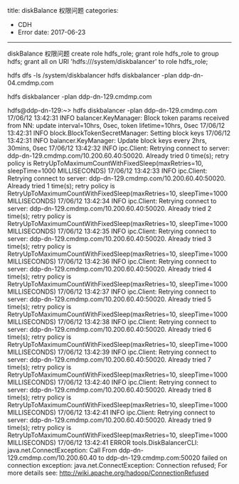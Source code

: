 title: diskBalance 权限问题
categories: 
- CDH
- Error
date: 2017-06-23
---
diskBalance 权限问题
create role hdfs_role;
grant role hdfs_role to group hdfs;
grant all on URI 'hdfs:///system/diskbalancer' to role hdfs_role;


hdfs dfs -ls /system/diskbalancer
hdfs diskbalancer -plan ddp-dn-04.cmdmp.com


hdfs diskbalancer -plan ddp-dn-129.cmdmp.com



hdfs@ddp-dn-129:~> hdfs diskbalancer -plan ddp-dn-129.cmdmp.com
17/06/12 13:42:31 INFO balancer.KeyManager: Block token params received from NN: update interval=10hrs, 0sec, token lifetime=10hrs, 0sec
17/06/12 13:42:31 INFO block.BlockTokenSecretManager: Setting block keys
17/06/12 13:42:31 INFO balancer.KeyManager: Update block keys every 2hrs, 30mins, 0sec
17/06/12 13:42:32 INFO ipc.Client: Retrying connect to server: ddp-dn-129.cmdmp.com/10.200.60.40:50020. Already tried 0 time(s); retry policy is RetryUpToMaximumCountWithFixedSleep(maxRetries=10, sleepTime=1000 MILLISECONDS)
17/06/12 13:42:33 INFO ipc.Client: Retrying connect to server: ddp-dn-129.cmdmp.com/10.200.60.40:50020. Already tried 1 time(s); retry policy is RetryUpToMaximumCountWithFixedSleep(maxRetries=10, sleepTime=1000 MILLISECONDS)
17/06/12 13:42:34 INFO ipc.Client: Retrying connect to server: ddp-dn-129.cmdmp.com/10.200.60.40:50020. Already tried 2 time(s); retry policy is RetryUpToMaximumCountWithFixedSleep(maxRetries=10, sleepTime=1000 MILLISECONDS)
17/06/12 13:42:35 INFO ipc.Client: Retrying connect to server: ddp-dn-129.cmdmp.com/10.200.60.40:50020. Already tried 3 time(s); retry policy is RetryUpToMaximumCountWithFixedSleep(maxRetries=10, sleepTime=1000 MILLISECONDS)
17/06/12 13:42:36 INFO ipc.Client: Retrying connect to server: ddp-dn-129.cmdmp.com/10.200.60.40:50020. Already tried 4 time(s); retry policy is RetryUpToMaximumCountWithFixedSleep(maxRetries=10, sleepTime=1000 MILLISECONDS)
17/06/12 13:42:37 INFO ipc.Client: Retrying connect to server: ddp-dn-129.cmdmp.com/10.200.60.40:50020. Already tried 5 time(s); retry policy is RetryUpToMaximumCountWithFixedSleep(maxRetries=10, sleepTime=1000 MILLISECONDS)
17/06/12 13:42:38 INFO ipc.Client: Retrying connect to server: ddp-dn-129.cmdmp.com/10.200.60.40:50020. Already tried 6 time(s); retry policy is RetryUpToMaximumCountWithFixedSleep(maxRetries=10, sleepTime=1000 MILLISECONDS)
17/06/12 13:42:39 INFO ipc.Client: Retrying connect to server: ddp-dn-129.cmdmp.com/10.200.60.40:50020. Already tried 7 time(s); retry policy is RetryUpToMaximumCountWithFixedSleep(maxRetries=10, sleepTime=1000 MILLISECONDS)
17/06/12 13:42:40 INFO ipc.Client: Retrying connect to server: ddp-dn-129.cmdmp.com/10.200.60.40:50020. Already tried 8 time(s); retry policy is RetryUpToMaximumCountWithFixedSleep(maxRetries=10, sleepTime=1000 MILLISECONDS)
17/06/12 13:42:41 INFO ipc.Client: Retrying connect to server: ddp-dn-129.cmdmp.com/10.200.60.40:50020. Already tried 9 time(s); retry policy is RetryUpToMaximumCountWithFixedSleep(maxRetries=10, sleepTime=1000 MILLISECONDS)
17/06/12 13:42:41 ERROR tools.DiskBalancerCLI: java.net.ConnectException: Call From ddp-dn-129.cmdmp.com/10.200.60.40 to ddp-dn-129.cmdmp.com:50020 failed on connection exception: java.net.ConnectException: Connection refused; For more details see:  http://wiki.apache.org/hadoop/ConnectionRefused